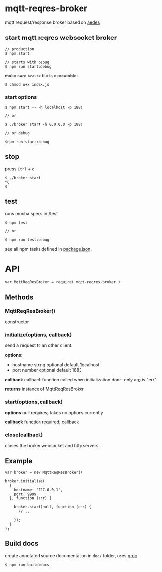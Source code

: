 # mqtt-reqres-broker

mqtt request/response broker based on [aedes](https://github.com/mcollina/aedes)


## start mqtt reqres websocket broker

```
// production
$ npm start

// starts with debug 
$ npm run start:debug
```

make sure `broker` file is executable:


```
$ chmod u+x index.js
``` 

### start options

```
$ npm start -- -h localhost -p 1883

// or

$ ./broker start -h 0.0.0.0 -p 1883

// or debug

$npm run start:debug
```

## stop

press `Ctrl` + `c`

```
$ ./broker start
^C
$ 
```

## test

runs mocha specs in /test

```
$ npm test

// or

$ npm run test:debug
```

see all npm tasks defined in [package.json](./package.html).

# API


```
var MqttReqResBroker = require('mqtt-reqres-broker');
```

## Methods

### MqttReqResBroker()
constructor

### initialize(options, callback)

send a request to an other client.

**options**:
- hostname string optional default 'localhost'
- port number optional default 1883

**callback**
callback function called when initialization done. only arg is "err".

**returns** instance of MqttReqResBroker

### start(options, callback)

**options** null requires; takes no options currently


**callback** function required; callback 


### close(callback) 

closes the broker websocket and http servers.


## Example

```
var broker = new MqttReqResBroker()

broker.initialize(
  {
    hostname: '127.0.0.1',
    port: 9999
  }, function (err) {

    broker.start(null, function (err) {
      // ..  

    });
  }
);
```

## Build docs

create annotated source documentation in `doc/` folder, uses [groc](https://github.com/nevir/groc)

```
$ npm run build:docs
```
